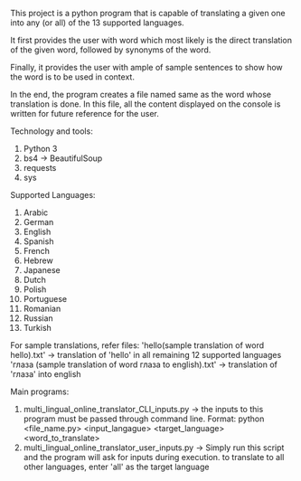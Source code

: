 This project is a python program that is capable of translating a given one into any (or all) of the 13 supported languages. 

It first provides the user with word which most likely is the direct translation of the given word, followed by synonyms of the word. 

Finally, it provides the user with ample of sample sentences to show how the word is to be used in context. 

In the end, the program creates a file named same as the word whose translation is done. In this file, all the content displayed on the console is written for future reference for the user.


Technology and tools:
1. Python 3
2. bs4 -> BeautifulSoup
3. requests
4. sys

Supported Languages:
1.  Arabic
2.  German
3.  English
4.  Spanish
5.  French
6.  Hebrew
7.  Japanese
8.  Dutch
9.  Polish
10. Portuguese
11. Romanian
12. Russian
13. Turkish

For sample translations, refer files:
'hello(sample translation of word hello).txt' -> translation of 'hello' in all remaining 12 supported languages
'глаза (sample translation of word глаза to english).txt' -> translation of 'глаза' into english

Main programs:
1. multi_lingual_online_translator_CLI_inputs.py -> the inputs to this program must be passed through command line.
   Format: python <file_name.py> <input_langague> <target_language> <word_to_translate>
2. multi_lingual_online_translator_user_inputs.py -> Simply run this script and the program will ask for inputs during execution. to translate to all other languages, enter 'all' as the target language
